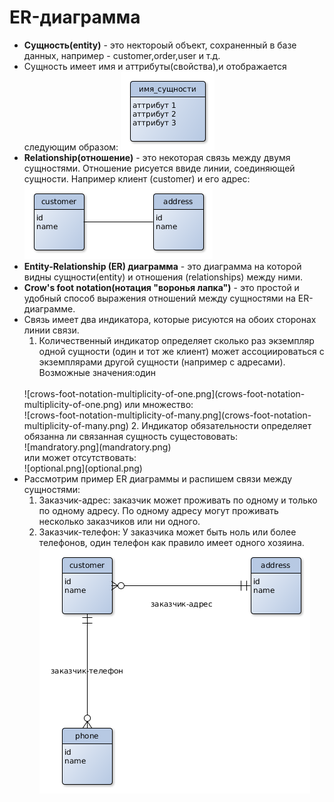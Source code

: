 # ER-диаграмма
* <b>Сущность(entity)</b> - это нектороый объект, сохраненный в базе данных, например - customer,order,user и т.д.
* Сущность имеет имя и аттрибуты(свойства),и отображается следующим образом:
![entity.png](entity.png)
* <b>Relationship(отношение)</b> - это некоторая связь между двумя сущностями. Отношение рисуется ввиде линии, соединяющей сущности. Например клиент (customer) и его адрес:
![customer-address.png](customer-address.png)
* <b>Entity-Relationship (ER) диаграмма</b> - это диаграмма на которой видны сущности(entity) и отношения (relationships) между ними.
* <b>Crow's foot notation(нотация "воронья лапка")</b> - это простой и удобный способ выражения отношений между сущностями на ER-диаграмме.
* Cвязь имеет два индикатора, которые рисуются на обоих сторонах линии связи.
    1. Количественный индикатор определяет сколько раз
    экземпляр одной сущности (один и тот же клиент) может ассоциироваться с экземплярами другой сущности (например с адресами). Возможные значения:один
    </br>
    ![crows-foot-notation-multiplicity-of-one.png](crows-foot-notation-multiplicity-of-one.png)
    или множество:
    </br>
    ![crows-foot-notation-multiplicity-of-many.png](crows-foot-notation-multiplicity-of-many.png)
    2. Индикатор обязательности определяет обязанна ли связанная сущность сущестововать:
    </br>
    ![mandratory.png](mandratory.png)
    </br>
    или может отсутствовать:
    </br>
    ![optional.png](optional.png)
* Рассмотрим пример ER диаграммы и распишем связи между сущностями:
  1. Заказчик-адрес: заказчик может проживать по одному и только по одному адресу. По одному адреcу могут проживать несколько заказчиков или ни одного.
  2. Заказчик-телефон: У заказчика может быть ноль или более телефонов, один телефон как правило имеет одного хозяина.
  ![cap.png](сap.png)

